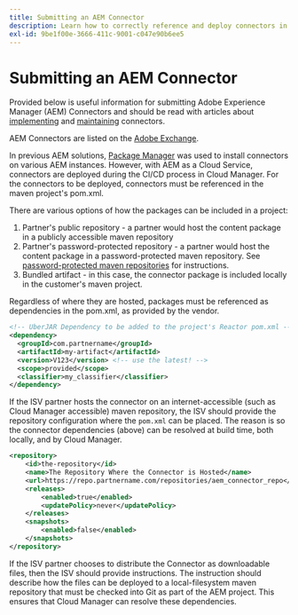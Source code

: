 ```yaml
---
title: Submitting an AEM Connector
description: Learn how to correctly reference and deploy connectors in Adobe Experience Manager (AEM) as a Cloud Service.
exl-id: 9be1f00e-3666-411c-9001-c047e90b6ee5
---
```

# Submitting an AEM Connector

Provided below is useful information for submitting Adobe Experience Manager (AEM) Connectors and should be read with articles about [implementing](implement.md) and  [maintaining](maintain.md) connectors.

AEM Connectors are listed on the [Adobe Exchange](https://partners.adobe.com/technologyprogram/experiencecloud.html).

In previous AEM solutions, [Package Manager](/help/implementing/developing/tools/package-manager.md) was used to install connectors on various AEM instances. However, with AEM as a Cloud Service, connectors are deployed during the CI/CD process in Cloud Manager. For the connectors to be deployed, connectors must be referenced in the maven project's pom.xml.

There are various options of how the packages can be included in a project:

1. Partner's public repository - a partner would host the content package in a publicly accessible maven repository
1. Partner's password-protected repository - a partner would host the content package in a password-protected maven repository. See [password-protected maven repositories](https://experienceleague.adobe.com/docs/experience-manager-cloud-service/content/implementing/using-cloud-manager/create-application-project/setting-up-project.html#password-protected-maven-repositories) for instructions.
1. Bundled artifact - in this case, the connector package is included locally in the customer's maven project.

Regardless of where they are hosted, packages must be referenced as dependencies in the pom.xml, as provided by the vendor.

```xml
<!-- UberJAR Dependency to be added to the project's Reactor pom.xml -->
<dependency>
  <groupId>com.partnername</groupId>
  <artifactId>my-artifact</artifactId>
  <version>V123</version> <!-- use the latest! -->
  <scope>provided</scope>
  <classifier>my_classifier</classifier>
</dependency>
```

If the ISV partner hosts the connector on an internet-accessible (such as Cloud Manager accessible) maven repository, the ISV should provide the repository configuration where the `pom.xml` can be placed. The reason is so the connector dependencies (above) can be resolved at build time, both locally, and by Cloud Manager.

```xml
<repository>
    <id>the-repository</id>
    <name>The Repository Where the Connector is Hosted</name>
    <url>https://repo.partnername.com/repositories/aem_connector_repo</url>
    <releases>
        <enabled>true</enabled>
        <updatePolicy>never</updatePolicy>
    </releases>
    <snapshots>
        <enabled>false</enabled>
    </snapshots>
</repository>
```

If the ISV partner chooses to distribute the Connector as downloadable files, then the ISV should provide instructions. The instruction should describe how the files can be deployed to a local-filesystem maven repository that must be checked into Git as part of the AEM project. This ensures that Cloud Manager can resolve these dependencies.
